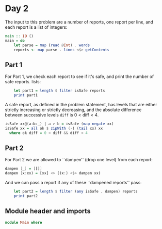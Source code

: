 # Day 2

The input to this problem are a number of reports, one report per line, and
each report is a list of integers:

```haskell top:2
main :: IO ()
main = do
    let parse = map (read @Int) . words
    reports <- map parse . lines <$> getContents
```

## Part 1

For Part 1, we check each report to see if it's safe, and print
the number of safe reports.
lists:

```haskell top:2
    let part1 = length $ filter isSafe reports
    print part1
```

A safe report, as defined in the problem statement, has levels that are either
strictly increasing or strictly decreasing, and the absolute difference between
successive levels `diff` is $0\lt\mathrm{diff}\lt 4$.

```haskell
isSafe xx@(a:b:_) | a > b = isSafe (map negate xx)
isSafe xx = all ok $ zipWith (-) (tail xx) xx
  where ok diff = 0 < diff && diff < 4
```

## Part 2

For Part 2 we are allowed to ``dampen'' (drop one level) from each report:

```haskell
dampen [_] = [[]]
dampen (x:xx) = [xx] <> ((x:) <$> dampen xx)
```

And we can pass a report if any of these ``dampened reports'' pass:

```haskell top:2
    let part2 = length $ filter (any isSafe . dampen) reports
    print part2
```

## Module header and imports

```haskell top
module Main where
